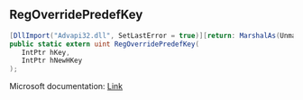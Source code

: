 ## RegOverridePredefKey

```csharp
[DllImport("Advapi32.dll", SetLastError = true)][return: MarshalAs(UnmanagedType.U4)]
public static extern uint RegOverridePredefKey(
   IntPtr hKey,
   IntPtr hNewHKey
);
```

Microsoft documentation: [Link](https://docs.microsoft.com/en-us/windows/win32/api/winreg/nf-winreg-regoverridepredefkey)
